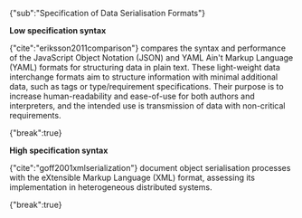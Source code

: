 {"sub":"Specification of Data Serialisation Formats"}

**Low specification syntax**

{"cite":"eriksson2011comparison"} compares the syntax and performance of the JavaScript Object Notation (JSON) and YAML Ain't Markup Language (YAML) formats for structuring data in plain text. These light-weight data interchange formats aim to structure information with minimal additional data, such as tags or type/requirement specifications. Their purpose is to increase human-readability and ease-of-use for both authors and interpreters, and the intended use is transmission of data with non-critical requirements.

{"break":true}

**High specification syntax**

{"cite":"goff2001xmlserialization"} document object serialisation processes with the eXtensible Markup Language (XML) format, assessing its implementation in heterogeneous distributed systems.

{"break":true}